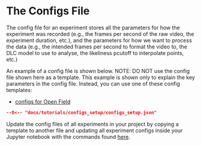 # The Configs File

The config file for an experiment stores all the parameters for how the experiment was recorded (e.g., the frames per second of the raw video, the experiment duration, etc.), and the parameters for how we want to process the data (e.g., the intended frames per second to format the video to, the DLC model to use to analyse, the likeliness pcutoff to interpolate points, etc.)

An example of a config file is shown below. NOTE: DO NOT use the config file shown here as a template. This example is shown only to explain the key parameters in the config file.
Instead, you can use one of these config templates:

- [configs for Open Field](configs_OF.md)

```json title="example configs file with descriptions. DO NOT USE."
--8<-- "docs/tutorials/configs_setup/configs_setup.json"
```

Update the config files of all experiments in your project by copying a template to another file and updating all experiment configs inside your Jupyter notebook with the commands found [here](configs_update.md).
